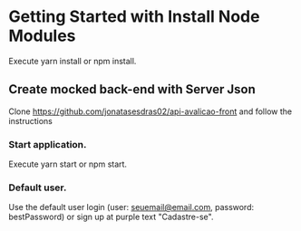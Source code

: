 # Getting Started with Install Node Modules

Execute yarn install or npm install.

## Create mocked back-end with Server Json

Clone https://github.com/jonatasesdras02/api-avalicao-front and follow the instructions

### Start application.

Execute yarn start or npm start.

### Default user.

Use the default user login (user: seuemail@email.com, password: bestPassword) or sign up at purple text "Cadastre-se".
